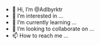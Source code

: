- 👋 Hi, I’m @Adlbyrktr
- 👀 I’m interested in ...
- 🌱 I’m currently learning ...
- 💞️ I’m looking to collaborate on ...
- 📫 How to reach me ...

<!---
Adlbyrktr/Adlbyrktr is a ✨ special ✨ repository because its `README.md` (this file) appears on your GitHub profile.
You can click the Preview link to take a look at your changes.
--->

